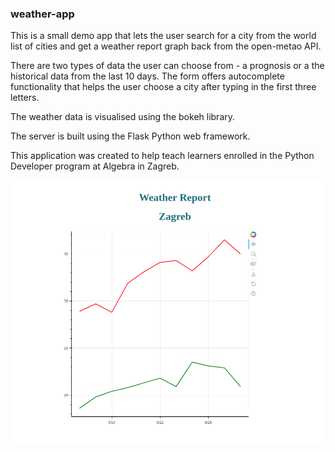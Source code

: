 ### weather-app

This is a small demo app that lets the user search for a city from the world list of cities and get
a weather report graph back from the open-metao API.

There are two types of data the user can choose from - a prognosis or a the historical data from the
last 10 days. The form offers autocomplete functionality that helps the user choose a city after typing
in the first three letters.

The weather data is visualised using the bokeh library.

The server is built using the Flask Python web framework.

This application was created to help teach learners enrolled in the Python Developer program
at Algebra in Zagreb.

![Report Screenshot](doc/screenshot_weather_app.png?raw=true "Title")
